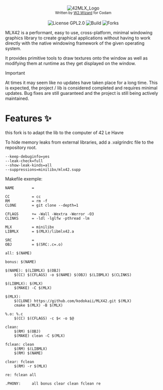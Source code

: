 </br>
<div align="center">
  <img src="https://user-images.githubusercontent.com/63303990/150698103-7e908ff3-abf8-4b0f-ad54-07a76b6c45e2.png" alt="42MLX_Logo">
</div>
<div align="center">
  <sub>Written by <a href="https://portfolio.w2wizard.dev/">W2.Wizard</a> for Codam</sub>
    <div align="center">
	</br>
	<img src="https://img.shields.io/github/license/codam-coding-college/MLX42" alt="License GPL2.0"> 
	<img src="https://github.com/codam-coding-college/MLX42/actions/workflows/ci.yml/badge.svg" alt="Build">
	<img src="https://img.shields.io/github/forks/codam-coding-college/MLX42" alt="Forks">
    </div>
</div>

MLX42 is a performant, easy to use, cross-platform, minimal windowing graphics library to create graphical applications without having to work directly with the native windowing framework of the given operating system.

It provides primitive tools to draw textures onto the window as well as modifying them at runtime as they get displayed on the window.

> [!IMPORTANT]
> At times it may seem like no updates have taken place for a long time. This is expected, the project / lib is considered completed and requires minimal updates. Bug fixes are still guaranteed and the project is still being actively maintained.

# Features ✨

this fork is to adapt the lib to the computer of 42 Le Havre

To hide memory leaks from external libraries, add a .valgrindrc file to the repository root.

```
--keep-debuginfo=yes
--leak-check=full
--show-leak-kinds=all
--suppressions=minilibx/mlx42.supp
```

Makefile exemple:

```
NAME 		= 

CC 			= cc
RM			= rm -f
CLONE 		= git clone --depth=1

CFLAGS 		+= -Wall -Wextra -Werror -O3
CLINKS		= -ldl -lglfw -pthread -lm

MLX			= minilibx
LIBMLX 		= $(MLX)/libmlx42.a

SRC 		= 
OBJ 		= $(SRC:.c=.o)

all: $(NAME)

bonus: $(NAME)

$(NAME): $(LIBMLX) $(OBJ)
	$(CC) $(CFLAGS) -o $(NAME) $(OBJ) $(LIBMLX) $(CLINKS)

$(LIBMLX): $(MLX)
	$(MAKE) -C $(MLX)

$(MLX):
	$(CLONE) https://github.com/kodokaii/MLX42.git $(MLX)
	cmake $(MLX) -B $(MLX)

%.o: %.c
	$(CC) $(CFLAGS) -c $< -o $@

clean:
	$(RM) $(OBJ)
	$(MAKE) clean -C $(MLX)

fclean: clean
	$(RM) $(LIBMLX)
	$(RM) $(NAME)

clear: fclean
	$(RM) -r $(MLX) 

re: fclean all

.PHONY:		all bonus clear clean fclean re
```
